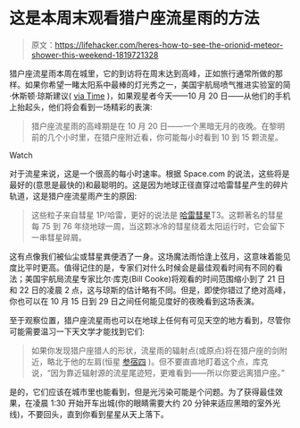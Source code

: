 # 这是本周末观看猎户座流星雨的方法

> 原文：<https://lifehacker.com/heres-how-to-see-the-orionid-meteor-shower-this-weekend-1819721328>

猎户座流星雨本周在城里，它的到访将在周末达到高峰，正如旅行通常所做的那样。如果你希望一睹太阳系中最棒的灯光秀之一，美国宇航局喷气推进实验室的简·休斯顿·琼斯建议( [via Time](http://time.com/4990842/watch-peak-orionid-meteor-shower-this-weekend/) )，如果观星者今天——10 月 20 日——从他们的手机上抬起头，他们将会看到一场精彩的表演:

> 猎户座流星雨的高峰期是在 10 月 20 日——一个黑暗无月的夜晚。在黎明前的几个小时里，在猎户座附近看，你可能每小时看到 10 到 15 颗流星。

Watch

对于流星来说，这是一个很高的每小时速率。根据 Space.com 的说法，这些将是最好的(意思是最快的)和最聪明的。这是因为地球正径直穿过哈雷彗星产生的碎片轨道，这是猎户座流星雨产生的原因:

> 这些粒子来自彗星 1P/哈雷，更好的说法是 [哈雷彗星](https://www.space.com/19878-halleys-comet.html)T3。这颗著名的彗星每 75 到 76 年绕地球一周，当这颗冰冷的彗星绕着太阳运行时，它会留下一串彗星碎屑。

这有点像我们被仙尘或彗星粪便洒了一身。这场魔法雨恰逢上弦月，这意味着能见度比平时更高。值得记住的是，专家们对什么时候会是最佳观看时间有不同的看法；美国宇航局流星专家比尔·库克(Bill Cooke)将观看的时间范围缩小到了 21 日和 22 日的凌晨 2 点，这与琼斯的估计略有不同。但是，即使你错过了绝对高峰，你也可以在 10 月 15 日到 29 日之间任何能见度好的夜晚看到这场表演。

至于观察位置，猎户座流星雨也可以在地球上任何有可见天空的地方看到，尽管你可能需要温习一下天文学才能找到它们:

> 如果你发现猎户座猎人的形状，流星雨的辐射点(或原点)将在猎户座的剑附近，略北于他的左肩(恒星 [参宿四](https://www.space.com/22009-betelgeuse.html) )。但不要直直地盯着这个点，库克说，“因为靠近辐射源的流星尾迹短，更难看到——所以你要远离猎户座。”

是的，它们应该在城市里也能看到，但是光污染可能是个问题。为了获得最佳效果，在凌晨 1:30 开始开车出城(你的眼睛需要大约 20 分钟来适应黑暗的室外光线)，不要回头，直到你看到星星从天上落下。